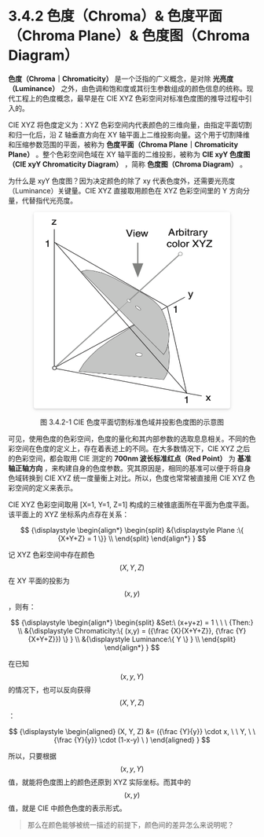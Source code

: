 
# 3.4.2 色度（Chroma）& 色度平面（Chroma Plane）& 色度图（Chroma Diagram）

**色度（Chroma｜Chromaticity）** 是一个泛指的广义概念，是对除 **光亮度（Luminance）** 之外，由色调和饱和度或其衍生参数组成的颜色信息的统称。现代工程上的色度概念，最早是在 CIE XYZ 色彩空间对标准色度图的推导过程中引入的。

CIE XYZ 将色度定义为：XYZ 色彩空间内代表颜色的三维向量，由指定平面切割和归一化后，沿 Z 轴垂直方向在 XY 轴平面上二维投影向量。这个用于切割降维和压缩参数范围的平面，被称为 **色度平面（Chroma Plane｜Chromaticity Plane）** 。整个色彩空间色域在 XY 轴平面的二维投影，被称为 **CIE xyY 色度图（CIE xyY Chromaticity Diagram）** ，简称 **色度图（Chroma Diagram）** 。

为什么是 xyY 色度图？因为决定颜色的除了 xy 代表色度外，还需要光亮度（Luminance）关键量。CIE XYZ 直接取用颜色在 XYZ 色彩空间里的 Y 方向分量，代替指代光亮度。

<center>
<figure>
   <img style="border-radius: 0.3125em;
      box-shadow: 0 2px 4px 0 rgba(34,36,38,.12),0 2px 10px 0 rgba(34,36,38,.08);" 
      width = "400" height = "400"
      src="../../Pictures/CIE1931%20xyY.png" alt="">
   <figcaption>
      <p>图 3.4.2-1 CIE 色度平面切割标准色域并投影色度图的示意图</p>
   </figcaption>
</figure>
</center>

可见，使用色度的色彩空间，色度的量化和其内部参数的选取息息相关。不同的色彩空间在色度的定义上，存在着表述上的不同。在大多数情况下，CIE XYZ 之后的色彩空间，都会取用 CIE 测定的 **700nm 波长标准红点（Red Point）** 为 **基准轴正轴方向** ，来构建自身的色度参数。究其原因是，相同的基准可以便于将自身色域转换到 CIE XYZ 统一度量衡上对比。所以，色度也常常被直接用 CIE XYZ 色彩空间的定义来表示。

CIE XYZ 色彩空间取用 [X=1, Y=1, Z=1] 构成的三棱锥底面所在平面为色度平面。该平面上的 XYZ 坐标系内点存在关系：

$$
{\displaystyle 
 \begin{align*}
 \begin{split}  
   &{\displaystyle Plane :\{ {X+Y+Z} = 1 \}} \\ 
 \end{split}
 \end{align*}
}
$$

记 XYZ 色彩空间中存在颜色 $$(X, Y, Z)$$ 在 XY 平面的投影为 $$(x, y)$$ ，则有：

$$
{\displaystyle 
 \begin{align*}
 \begin{split}  
   &Set:\ (x+y+z) = 1 \ \ \ {Then:} \\
   &{\displaystyle Chromaticity:\{ (x,y) = ({\frac {X}{X+Y+Z}}, {\frac {Y}{X+Y+Z}}) \} } \\ 
   &{\displaystyle Luminance:\{ Y \} } \\ 
 \end{split}
 \end{align*}
}
$$
	
在已知 $$(x, y, Y)$$ 的情况下，也可以反向获得 $$(X, Y, Z)$$ ：

$$
{\displaystyle 
 \begin{aligned}
   (X, Y, Z) &= ({\frac {Y}{y}} \cdot x, \ \ Y, \ \ {\frac {Y}{y}} \cdot (1-x-y) \ )
 \end{aligned}
}
$$

所以，只要根据 $$(x, y, Y)$$ 值，就能将色度图上的颜色还原到 XYZ 实际坐标。而其中的 $$(x, y)$$ 值，就是 CIE 中颜色色度的表示形式。

>那么在颜色能够被统一描述的前提下，颜色间的差异怎么来说明呢？


[ref]: References_3.md